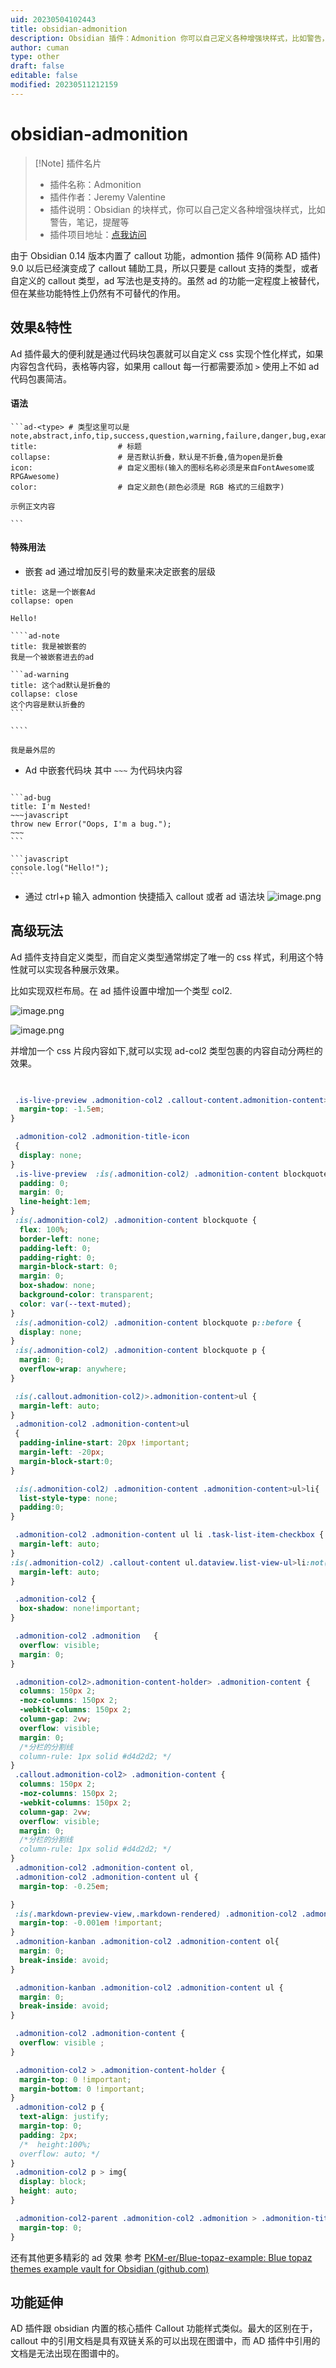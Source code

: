 ```yaml
---
uid: 20230504102443
title: obsidian-admonition
description: Obsidian 插件：Admonition 你可以自己定义各种增强块样式，比如警告，笔记，提醒等
author: cuman
type: other
draft: false
editable: false
modified: 20230511212159
---
```


# obsidian-admonition

> [!Note] 插件名片
> - 插件名称：Admonition
> - 插件作者：Jeremy Valentine
> - 插件说明：Obsidian 的块样式，你可以自己定义各种增强块样式，比如警告，笔记，提醒等
> - 插件项目地址：[点我访问](https://github.com/valentine195/obsidian-admonition)

由于 Obsidian 0.14 版本内置了 callout 功能，admontion 插件 9(简称 AD 插件) 9.0 以后已经演变成了 callout 辅助工具，所以只要是 callout 支持的类型，或者自定义的 callout 类型，ad 写法也是支持的。虽然 ad 的功能一定程度上被替代，但在某些功能特性上仍然有不可替代的作用。

## 效果&特性

Ad 插件最大的便利就是通过代码块包裹就可以自定义 css 实现个性化样式，如果内容包含代码，表格等内容，如果用 callout 每一行都需要添加 `>` 使用上不如 ad 代码包裹简洁。

#### 语法

````
```ad-<type> # 类型这里可以是note,abstract,info,tip,success,question,warning,failure,danger,bug,example,quote
title:                  # 标题
collapse:               # 是否默认折叠，默认是不折叠,值为open是折叠
icon:                   # 自定义图标(输入的图标名称必须是来自FontAwesome或RPGAwesome)
color:                  # 自定义颜色(颜色必须是 RGB 格式的三组数字)

示例正文内容

```
````

#### 特殊用法

- 嵌套 ad 通过增加反引号的数量来决定嵌套的层级

`````ad-note
title: 这是一个嵌套Ad
collapse: open

Hello!

````ad-note
title: 我是被嵌套的
我是一个被嵌套进去的ad

```ad-warning
title: 这个ad默认是折叠的
collapse: close
这个内容是默认折叠的
```

````

我是最外层的
`````

- Ad 中嵌套代码块 其中 `~~~` 为代码块内容

````ad-info

```ad-bug
title: I'm Nested!
~~~javascript
throw new Error("Oops, I'm a bug.");
~~~
```

```javascript
console.log("Hello!");
```

````

- 通过 ctrl+p 输入 admontion 快捷插入 callout 或者 ad 语法块
  ![image.png](https://cdn.pkmer.cn/images/202305041045797.png!pkmer)

## 高级玩法

Ad 插件支持自定义类型，而自定义类型通常绑定了唯一的 css 样式，利用这个特性就可以实现各种展示效果。

比如实现双栏布局。在 ad 插件设置中增加一个类型 col2.

![image.png](https://cdn.pkmer.cn/images/202305041054371.png!pkmer)

![image.png](https://cdn.pkmer.cn/images/202305041053207.png!pkmer)

并增加一个 css 片段内容如下,就可以实现 ad-col2 类型包裹的内容自动分两栏的效果。

```css

 
 .is-live-preview .admonition-col2 .callout-content.admonition-content>div:nth-child(2) {
  margin-top: -1.5em;
}

 .admonition-col2 .admonition-title-icon
 {
  display: none;
}
 .is-live-preview  :is(.admonition-col2) .admonition-content blockquote {
  padding: 0;
  margin: 0;
  line-height:1em;
}
 :is(.admonition-col2) .admonition-content blockquote {
  flex: 100%;
  border-left: none;
  padding-left: 0;
  padding-right: 0;
  margin-block-start: 0;
  margin: 0;
  box-shadow: none;
  background-color: transparent;
  color: var(--text-muted);
}
 :is(.admonition-col2) .admonition-content blockquote p::before {
  display: none;
}
 :is(.admonition-col2) .admonition-content blockquote p {
  margin: 0;
  overflow-wrap: anywhere;
}

 :is(.callout.admonition-col2)>.admonition-content>ul {
  margin-left: auto;
}
 .admonition-col2 .admonition-content>ul
 {
  padding-inline-start: 20px !important;
  margin-left: -20px;
  margin-block-start:0;
}

 :is(.admonition-col2) .admonition-content .admonition-content>ul>li{
  list-style-type: none;
  padding:0;
}

 .admonition-col2 .admonition-content ul li .task-list-item-checkbox {
  margin-left: auto;
}
:is(.admonition-col2) .callout-content ul.dataview.list-view-ul>li:not(.task-list-item) {
  margin-left: auto;
}

 .admonition-col2 {
  box-shadow: none!important;
}

 .admonition-col2 .admonition	{
  overflow: visible;
  margin: 0;
}

 .admonition-col2>.admonition-content-holder> .admonition-content {
  columns: 150px 2;
  -moz-columns: 150px 2;
  -webkit-columns: 150px 2;
  column-gap: 2vw;
  overflow: visible;
  margin: 0;
  /*分栏的分割线
  column-rule: 1px solid #d4d2d2; */
}
 .callout.admonition-col2> .admonition-content {
  columns: 150px 2;
  -moz-columns: 150px 2;
  -webkit-columns: 150px 2;
  column-gap: 2vw;
  overflow: visible;
  margin: 0;
  /*分栏的分割线
  column-rule: 1px solid #d4d2d2; */
}
 .admonition-col2 .admonition-content ol,
 .admonition-col2 .admonition-content ul {
  margin-top: -0.25em;

}
 :is(.markdown-preview-view,.markdown-rendered) .admonition-col2 .admonition-content :is(h3,h4) {
  margin-top: -0.001em !important;
}
 .admonition-kanban .admonition-col2 .admonition-content ol{
  margin: 0;
  break-inside: avoid;
}

 .admonition-kanban .admonition-col2 .admonition-content ul {
  margin: 0;
  break-inside: avoid;
}

 .admonition-col2 .admonition-content {
  overflow: visible ;
}

 .admonition-col2 > .admonition-content-holder {
  margin-top: 0 !important;
  margin-bottom: 0 !important;
}
 .admonition-col2 p {
  text-align: justify;
  margin-top: 0;
  padding: 2px;
  /*  height:100%;
  overflow: auto; */
}
 .admonition-col2 p > img{
  display: block;
  height: auto;
}

 .admonition-col2-parent .admonition-col2 .admonition > .admonition-title.no-title + .admonition-content-holder {
  margin-top: 0;
}

```

还有其他更多精彩的 ad 效果 参考 [PKM-er/Blue-topaz-example: Blue topaz themes example vault for Obsidian (github.com)](https://github.com/PKM-er/Blue-topaz-example)

## 功能延伸

AD 插件跟 obsidian 内置的核心插件 Callout 功能样式类似。最大的区别在于，callout 中的引用文档是具有双链关系的可以出现在图谱中，而 AD 插件中引用的文档是无法出现在图谱中的。
